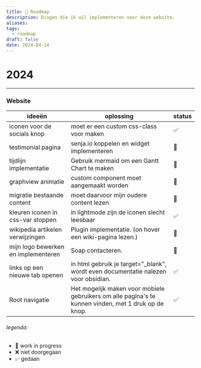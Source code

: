 ```yaml
---
title: 🎯 Roadmap
description: Dingen die ik wil implementeren voor deze website.
aliases: 
tags:
  - roadmap
draft: false
date: 2024-04-14
---
```

# 2024
---
### Website

| ideeën                              | oplossing                                                                                            | status |
| ----------------------------------- | ---------------------------------------------------------------------------------------------------- | ------ |
| iconen voor de socials knop         | moet er een custom css-class voor maken                                                              | ✅      |
| testimonial pagina                  | senja.io koppelen en widget implementeren                                                            | 🔁     |
| tijdlijn implementatie              | Gebruik mermaid om een Gantt Chart te maken                                                          | 🔁     |
| graphview animatie                  | custom component moet aangemaakt worden                                                              | 🔁     |
| migratie bestaande content          | moet daarvoor mijn oudere content lezen                                                              | 🔁     |
| kleuren iconen in css-var stoppen   | in lightmode zijn de iconen slecht leesbaar                                                          | ✅      |
| wikipedia artikelen verwijzingen    | Plugin implementatie. (on hover een wiki-pagina lezen.)                                              | 🔁     |
| mijn logo bewerken en implementeren | Soap contacteren.                                                                                    | 🔁     |
| links op een nieuwe tab openen      | in html gebruik je target="_blank", wordt even documentatie nalezen voor obsidian.                   | ✅      |
| Root navigatie                      | Het mogelijk maken voor mobiele gebruikers om alle pagina's te kunnen vinden, met 1 druk op de knop. | ✅      |
###### legenda:
- 🔁 work in progress
- ❌ niet doorgegaan
- ✅ gedaan